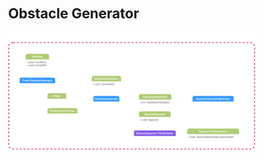 # Obstacle Generator

<img src="https://raw.githubusercontent.com/LaloBerro/UPM-Mechanics-ObstaclesGenerator/main/DiagramFlow.png" alt="">
